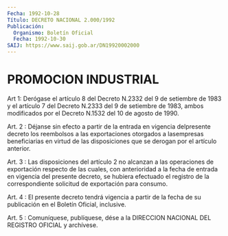 ```yaml
---
Fecha: 1992-10-28
Título: DECRETO NACIONAL 2.000/1992
Publicación:
  Organismo: Boletín Oficial
  Fecha: 1992-10-30
SAIJ: https://www.saij.gob.ar/DN19920002000
---
```

# PROMOCION INDUSTRIAL

<a id="1"></a>
Art  1:  Derógase  el  artículo  8 del Decreto N.2332 del 9 de setiembre  de  1983 y el artículo 7 del Decreto  N.2333  del  9  de setiembre de 1983,  ambos  modificados por el Decreto N.1532 del 10 de agosto de 1990.

<a id="2"></a>
Art. 2 : Déjanse sin efecto a partir de la entrada en vigencia delpresente  decreto los reembolsos a las exportaciones otorgados a lasempresas beneficiarias  en  virtud  de  las disposiciones que se derogan por el artículo anterior.

<a id="3"></a>
Art.  3  :  Las disposiciones del artículo 2 no alcanzan a las operaciones de exportación respecto de las cuales, con anterioridad  a la  fecha  de  entrada  en  vigencia  del  presente decreto, se hubiera  efectuado  el  registro  de la correspondiente solicitud de exportación para consumo.

<a id="4"></a>
Art.  4  :  El presente decreto tendrá vigencia a partir de la fecha  de  su  publicación    en  el  Boletín  Oficial,  inclusive.

<a id="5"></a>
Art. 5 : Comuníquese, publíquese, dése a la DIRECCION NACIONAL DEL REGISTRO OFICIAL y archívese.